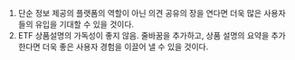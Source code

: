 1. 단순 정보 제공의 플랫폼의 역할이 아닌 의견 공유의 장을 연다면 더욱 많은 사용자들의 유입을 기대할 수 있을 것이다.
2. ETF 상품설명의 가독성이 좋지 않음. 줄바꿈을 추가하고, 상품 설명의 요약을 추가한다면 더욱 좋은 사용자 경험을 이끌어 낼 수 있을 것이다.

